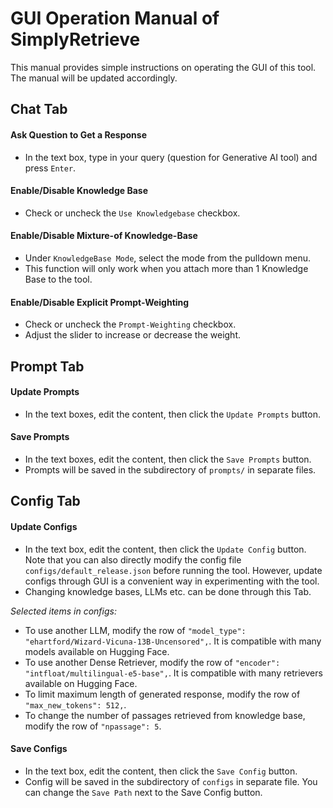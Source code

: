# GUI Operation Manual of SimplyRetrieve
This manual provides simple instructions on operating the GUI of this tool. The manual will be updated accordingly.

## Chat Tab

#### Ask Question to Get a Response
- In the text box, type in your query (question for Generative AI tool) and press `Enter`.

#### Enable/Disable Knowledge Base
- Check or uncheck the `Use Knowledgebase` checkbox.

#### Enable/Disable Mixture-of Knowledge-Base
- Under `KnowledgeBase Mode`, select the mode from the pulldown menu.
- This function will only work when you attach more than 1 Knowledge Base to the tool.

#### Enable/Disable Explicit Prompt-Weighting
- Check or uncheck the `Prompt-Weighting` checkbox.
- Adjust the slider to increase or decrease the weight.

## Prompt Tab

#### Update Prompts
- In the text boxes, edit the content, then click the `Update Prompts` button.

#### Save Prompts
- In the text boxes, edit the content, then click the `Save Prompts` button.
- Prompts will be saved in the subdirectory of `prompts/` in separate files.

## Config Tab

#### Update Configs
- In the text box, edit the content, then click the `Update Config` button. Note that you can also directly modify the config file `configs/default_release.json` before running the tool. However, update configs through GUI is a convenient way in experimenting with the tool.
- Changing knowledge bases, LLMs etc. can be done through this Tab.

*Selected items in configs:*
- To use another LLM, modify the row of `"model_type": "ehartford/Wizard-Vicuna-13B-Uncensored",`. It is compatible with many models available on Hugging Face.
- To use another Dense Retriever, modify the row of `"encoder": "intfloat/multilingual-e5-base",`. It is compatible with many retrievers available on Hugging Face.
- To limit maximum length of generated response, modify the row of `"max_new_tokens": 512,`.
- To change the number of passages retrieved from knowledge base, modify the row of `"npassage": 5`.

#### Save Configs
- In the text box, edit the content, then click the `Save Config` button.
- Config will be saved in the subdirectory of `configs` in separate file. You can change the `Save Path` next to the Save Config button.
